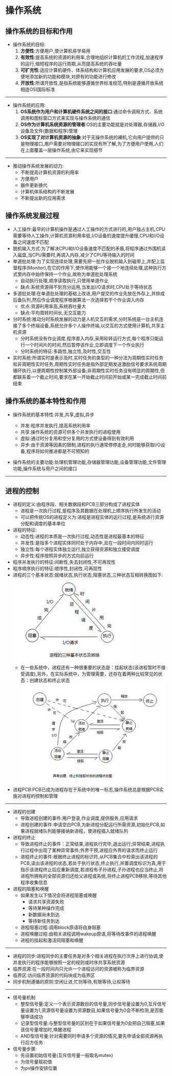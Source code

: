 # 操作系统

## 操作系统的目标和作用

* 操作系统的目标:
  1. **方便性**:方便用户,使计算机易学易用
  2. **有效性**:提高系统的资源的利用率,合理地组织计算机的工作流程,加速程序的运行,缩短程序的运行周期,从而提高系统的吞吐量
  3. **可扩充性**:适应计算机硬件、体系结构和计算机应用发展的要求,OS必须方便地添加新的功能和模块,对原有的功能进行修改
  4. **开放性**:所谓开放性,是指系统能够遵循世界标准规范,特别是遵循开放系统相连OSI国际标准

---

* 操作系统的应用:
  1. **OS系统作为用户和计算机硬件系统之间的接口**:通过命令调用方式、系统调用和图标窗口方式来实现与操作系统的通信
  2. **OS作为计算机系统资源的管理者**:OS的主要功能就是对处理器,存储器,I/O设备及文件(数据和程序)管理
  3. **OS实现了对计算机资源的抽象**:对于无操作系统的裸机,它向用户提供的只是物理接口,用户需要对物理接口的实现有所了解,为了方便用户使用,人们在上面覆盖一层操作系统,由它来实现细节

---

* 推动操作系统发展的动力:
  * 不断提高计算机资源的利用率
  * 方便用户
  * 器件更新换代
  * 计算机体系结构的不断发展
  * 不断提出新的应用需求

## 操作系统发展过程

* 人工操作:最早的计算机操作是通过人工操作的方式进行的,用户独占主机,CPU需要等待人工操作,计算机资源利用率低,I/O设备的速度提升缓慢,CPU和I/O设备之间速度不匹配
* 脱机输入方式:为了解决CPU和I/O设备速度不匹配的矛盾,将程序通过外围机读入磁盘,当CPU需要时,再调入内存,减少了CPU等待输入的时间
* 单道批处理:为了实现连续处理,需要先把一批作业脱机输入到磁带上,并配上监督程序(Monitor),在它的作用下,使作用能够一个接一个地连续处理,这种执行方式里内存中始终保持一个作业,故称为单道批处理系统
  * 自动执行处理,顺序读取执行,只使用单道作业
  * 缺点:系统资源得不到充分运用,当发出I/O请求时,CPU处于等待状态
* 多道批处理:在单道批处理的基础上改进,用户提交的作业先放在外存上,并排成后备队列,然后作业调度程序根据算法一次选择若干个作业调入内存
  * 优点:资源利用率高,系统吞吐量大
  * 缺点:平均周转时间长,无交互能力
* 分时系统:推动分时系统发展的动力是人机交互的需求,分时系统是一台主机连接了多个终端设备,系统允许多个人操作终端,以交互的方式使用计算机,共享主机资源
  * 分时系统没有作业调度,程序直入内存,采用轮转运行方式,每个程序只能运行一个时间片的时间,然后暂停该作业,立即调度下一个作业执行
  * 分时系统的特征:多路性,独立性,及时性,交互性
* 实时系统:所谓实时是表示及时,实时任务的类型的一种分法为周期性实时任务和非周期性实时任务,周期性实时任务是指外部定期发送激励信号要求系统周期循环执行,以便周期性控制某外部设备;非周期性实时任务没有明显的周期性,但都联系着一个截止时间,要求在某一开始截止时间前开始或某一完成截止时间前结束

## 操作系统的基本特性和作用

* 操作系统的基本特性:并发,共享,虚拟,异步
  * 并发:程序并发执行,提高系统利用率
  * 共享:操作系统的资源可供多个并发执行的进程使用
  * 虚拟:通过时分复用和空分复用的方式使设备得到有效利用
  * 异步:由于资源等因素的限制,进程的执行通常停停走走,何时能够获取I/O设备,程序将如何推进都是不可预知的

* 操作系统的主要功能:处理机管理功能,存储器管理功能,设备管理功能,文件管理功能,操作系统与用户之间的接口

---

## 进程的控制

* 进程的定义:由程序段、相关数据段和PCB三部分构成了进程实体
  * 进程是一次执行过程,是程序及其数据在处理机上顺序执行所发生的活动
  * 可以把传统OS的进程定义为:进程是进程实体的运行过程,是系统进行资源分配和调度的基本单位
* 进程的特征:
  * 动态性:进程的本质是一次执行过程,动态性是进程最基本的特征
  * 并发性:是指多个进程实体同时处于内存中,且在一段时间内同时运行
  * 独立性:每个进程实体独立运行,独立获得资源和独立接受调度
  * 异步性:程序按照异步的方式向前运行
* 程序并发执行的特征:间断性,失去封闭性,不可再现性
* 程序顺序执行的特征:顺序性,封闭性,可再现性
* 进程的三个基本状态:就绪状态,执行状态,阻塞状态,三种状态互相转换图如下:
  ![进程的三个基本状态](进程的三个基本状态.png)
  * 在一些系统中，进程还有一种很重要的状态是：挂起状态(该进程暂时不接受调度),另外，在实际系统中，为管理需要，还存在着两种比较常见的状态：创建状态和终止状态
  ![进程的基本状态](进程的基本状态.png)
* 进程PCB:PCB已成为进程存在于系统中的唯一标志,操作系统总是根据PCB实施对进程的控制和管理

---

* 进程的创建
  * 导致进程创建的事件:用户登录,作业调度,提供服务,应用请求
  * 进程创建的事件:申请空白PCB,为新进程分配运行所需资源,初始化PCB,如果进程就绪队列能够接纳新进程，使进程插入就绪队列
* 进程的终止
  * 导致进程终止的事件：正常结束,进程执行完毕,退出运行;异常结束,进程执行过程中出现了某种异常事件;外界干预,进程应外界的请求而终止运行
  * 进程终止的事件:根据终止进程的标识符,从PCB集合中检索出该进程的PCB,读出该进程的状态,若处于执行状态,终止执行,并置调度标识为真,用于指示该进程终止后应重新调度,若进程有子孙进程,子孙进程也应当终止,将进程所拥有的全部资源归还给父进程或系统,将终止进程PCB移除,等待其他程序收集信息
* 进程的阻塞和唤醒
  * 如果发生以下情况会将进程阻塞或唤醒
    * 请求共享资源失败
    * 等待某种操作完成
    * 新数据尚未到达
    * 等待新任务到达
  * 进程阻塞过程:调用block原语将自身阻塞
  * 进程唤醒过程:由相关进程调用wakeup原语,将等待改事件的进程唤醒
  * 进程的挂起和激活同阻塞和唤醒

---

* 进程的同步:进程同步的主要任务是对多个相关进程在执行次序上进行协调,使并发执行的程序能够按照一定的规则或时序共享系统资源
* 临界资源:在一段时间内只允许一个进程访问的资源被称为临界资源
* 临界区:访问临界资源的代码块成为临界区
* 同步机制遵循的原则:空闲让进,忙则等待,有限等待,让权等待

---

* 信号量机制
  * 整型信号量:定义一个表示资源数目的信号量,同步信号量设置为0,互斥信号量设置为1,资源信号量设置为资源数目,如果信号量为0会不断检测,是否能够申请成功
  * 记录型信号量:与整型信号量的区别在于如果信号量为0会把自己阻塞,如果该信号量增加时,唤醒进程
  * AND型信号量:针对需要同时申请多个资源的情况,要先申请全部资源再执行后方任务
* 信号量步骤:
  * 先设置初始信号量(互斥信号量一般取名mutex)
  * 为信号量赋初值
  * 为pv操作安排位置
